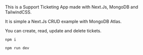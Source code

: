 This is a Support Ticketing App made with Next.Js, MongoDB and TailwindCSS.

It is simple a Next.Js CRUD example with MongoDB Atlas.

You can create, read, update and delete tickets.

`npm i`

`npm run dev`
